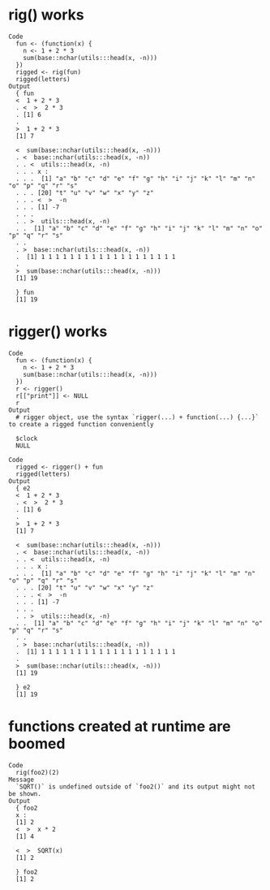 # rig() works

    Code
      fun <- (function(x) {
        n <- 1 + 2 * 3
        sum(base::nchar(utils:::head(x, -n)))
      })
      rigged <- rig(fun)
      rigged(letters)
    Output
      { fun
      <  1 + 2 * 3 
      . <  >  2 * 3 
      . [1] 6
      . 
      >  1 + 2 * 3 
      [1] 7
      
      <  sum(base::nchar(utils:::head(x, -n))) 
      . <  base::nchar(utils:::head(x, -n)) 
      . . <  utils:::head(x, -n) 
      . . . x :
      . . .  [1] "a" "b" "c" "d" "e" "f" "g" "h" "i" "j" "k" "l" "m" "n" "o" "p" "q" "r" "s"
      . . . [20] "t" "u" "v" "w" "x" "y" "z"
      . . . <  >  -n 
      . . . [1] -7
      . . . 
      . . >  utils:::head(x, -n) 
      . .  [1] "a" "b" "c" "d" "e" "f" "g" "h" "i" "j" "k" "l" "m" "n" "o" "p" "q" "r" "s"
      . . 
      . >  base::nchar(utils:::head(x, -n)) 
      .  [1] 1 1 1 1 1 1 1 1 1 1 1 1 1 1 1 1 1 1 1
      . 
      >  sum(base::nchar(utils:::head(x, -n))) 
      [1] 19
      
      } fun
      [1] 19

# rigger() works

    Code
      fun <- (function(x) {
        n <- 1 + 2 * 3
        sum(base::nchar(utils:::head(x, -n)))
      })
      r <- rigger()
      r[["print"]] <- NULL
      r
    Output
      # rigger object, use the syntax `rigger(...) + function(...) {...}` to create a rigged function conveniently
      
      $clock
      NULL
      
    Code
      rigged <- rigger() + fun
      rigged(letters)
    Output
      { e2
      <  1 + 2 * 3 
      . <  >  2 * 3 
      . [1] 6
      . 
      >  1 + 2 * 3 
      [1] 7
      
      <  sum(base::nchar(utils:::head(x, -n))) 
      . <  base::nchar(utils:::head(x, -n)) 
      . . <  utils:::head(x, -n) 
      . . . x :
      . . .  [1] "a" "b" "c" "d" "e" "f" "g" "h" "i" "j" "k" "l" "m" "n" "o" "p" "q" "r" "s"
      . . . [20] "t" "u" "v" "w" "x" "y" "z"
      . . . <  >  -n 
      . . . [1] -7
      . . . 
      . . >  utils:::head(x, -n) 
      . .  [1] "a" "b" "c" "d" "e" "f" "g" "h" "i" "j" "k" "l" "m" "n" "o" "p" "q" "r" "s"
      . . 
      . >  base::nchar(utils:::head(x, -n)) 
      .  [1] 1 1 1 1 1 1 1 1 1 1 1 1 1 1 1 1 1 1 1
      . 
      >  sum(base::nchar(utils:::head(x, -n))) 
      [1] 19
      
      } e2
      [1] 19

# functions created at runtime are boomed

    Code
      rig(foo2)(2)
    Message
      `SQRT()` is undefined outside of `foo2()` and its output might not be shown.
    Output
      { foo2
      x :
      [1] 2
      <  >  x * 2 
      [1] 4
      
      <  >  SQRT(x) 
      [1] 2
      
      } foo2
      [1] 2

